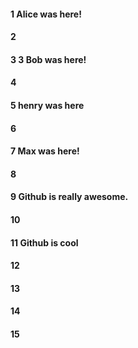 #### 1 Alice was here!
#### 2
#### 3 3 Bob was here!
#### 4
#### 5 henry was here
#### 6
#### 7 Max was here!
#### 8


#### 9 Github is really awesome.

#### 10
#### 11 Github is cool
#### 12
#### 13
#### 14
#### 15